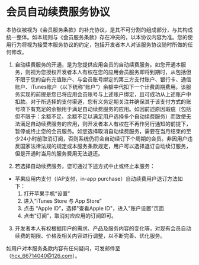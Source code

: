 # 会员自动续费服务协议

本协议被视为《会员服务条款》的补充协议，是其不可分割的组成部分，与其构成统一整体。如本规则与《会员服务条款》存在冲突的，以本协议内容为准。您的使用行为将视为接受本服务协议的约定，包括开发者本人对该服务协议随时所做的任何修改。

1. 自动续费服务的开通，是为您提供应用会员的自动续费服务。如您开通本服务，则视为您授权开发者本人有权在您的应用会员服务即将到期时，从包括但不限于您的自有充值账户、与会员账号绑定的第三方支付账户、银行卡、通信账户、iTunes账户（以下统称“账户”）余额中代扣下一个计费周期费用。该服务实现的前提是您已将应用会员账号与上述账户绑定，且可成功从上述账户中扣款。对于所选择的支付渠道，您有义务定期关注并确保其于该支付方式的账号项下有充足的余额用于满足自动续费服务的应用。如因前述原因瑕疵（包括但不限于：余额不足、余额不足以满足用户选择多个自动续费服务）而致使无法满足自动续费服务的应用，则开发者本人有权在不再作另行通知的前提下，暂停或终止您的会员服务。如您选择取消自动续费服务，需要在当月结束的至少24小时前取消订阅，否则系统仍将会自动续订下个周期的会员。非因用户违反国家法律法规的规定或本服务条款规定，用户可以选择退订自动续订服务，但是开通时当月的服务费用无法退还。

2. 若选择自动续费服务，您可通过下述方式中止或终止本服务：
- 苹果应用内支付（IAP支付，in-app purchase）自动续费用户退订方法如下：
    1. 打开苹果手机“设置”
    2. 进入“iTunes Store 与 App Store”
    3. 点击 “Apple ID”，选择"查看Apple ID"，进入"账户设置"页面
    4. 点击“订阅”，取消对应应用的订阅即可。

3. 开发者本人有权根据用户的需求、产品及服务内容的变化等，对现有会员自动续费的期限、价格及相关内容进行调整，以不断完善、优化服务。

如用户对本服务条款内容有任何疑问，可发邮件至（hcx_66714040@126.com）。
